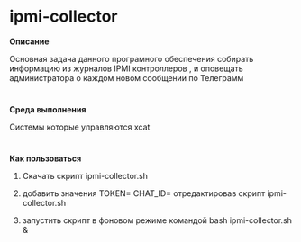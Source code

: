 # ipmi-collector

**Описание**

Основная задача данного програмного обеспечения собирать информацию из журналов IPMI контроллеров , и оповещать администратора о каждом новом сообщении по Телеграмм
#
**Среда выполнения**

Системы которые управляются xcat
#
**Как пользоваться**

1) Скачать скрипт ipmi-collector.sh 

2) добавить значения TOKEN=  CHAT_ID= отредактировав скрипт  ipmi-collector.sh 

3) запустить скрипт в фоновом режиме командой bash ipmi-collector.sh &

